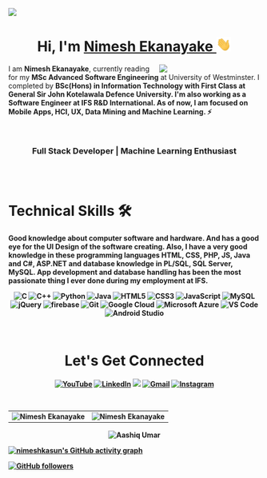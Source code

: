 ![](https://raw.githubusercontent.com/nimeshkasun/temp/main/header_.png?token=GHSAT0AAAAAABREDVNZNYQIOTS2GW35D6WMYQRZMPA)
<h1 align="center" >Hi, I'm <a href="https://www.linkedin.com/in/nimeshkasun/" target="_blank"> Nimesh Ekanayake </a><img src="https://github.com/ABSphreak/ABSphreak/blob/master/gifs/Hi.gif" width="30px"></h1>
<img width="40%" align="right"   src="https://raw.githubusercontent.com/nimeshkasun/temp/main/workbench.svg?token=GHSAT0AAAAAABREDVNYLRMTKSAMGDX6RXV2YQRZJNA" >

I am <b>Nimesh Ekanayake</b>, currently reading for my <b>MSc Advanced Software Engineering</b> at University of Westminster. I completed by <b>BSc(Hons) in Information Technology with First Class at General Sir John Kotelawala Defence University. I'm also working as a Software Engineer at IFS R&D International. As of now, I am focused on <b>Mobile Apps, HCI, UX, Data Mining and Machine Learning</b>. ⚡

<br>
<h3 align="center"> Full Stack Developer | Machine Learning Enthusiast </h3>

<br><br>
<h1>Technical Skills 🛠</h1>
   
Good knowledge about computer software and hardware. And has a good eye for the UI Design of the software creating. Also, I have a very good knowledge in these programming languages HTML, CSS, PHP, JS, Java and C#, ASP.NET and database knowledge in PL/SQL, SQL Server, MySQL. App development and database handling has been the most passionate thing I ever done during my employment at IFS. 

<p align="center"> 
<img alt="C" src="https://img.shields.io/badge/c-%2300599C.svg?&style=for-the-badge&logo=c&logoColor=white" />
<img alt="C++" src="https://img.shields.io/badge/c++-%2300599C.svg?&style=for-the-badge&logo=c%2B%2B&ogoColor=white" />
 <img alt="Python" src="https://img.shields.io/badge/python-%2314354C.svg?style=for-the-badge&logo=python&logoColor=white"/>
 <img alt="Java" src="https://img.shields.io/badge/java-%23ED8B00.svg?&style=for-the-badge&logo=java&logoColor=white" />
<img alt="HTML5" src="https://img.shields.io/badge/html5-%23E34F26.svg?&style=for-the-badge&logo=html5&logoColor=white" />
 <img alt="CSS3" src="https://img.shields.io/badge/css3-%231572B6.svg?&style=for-the-badge&logo=css3&logoColor=white" />
 <img alt="JavaScript" src="https://img.shields.io/badge/javascript-%23323330.svg?&style=for-the-badge&logo=javascript&logoColor=%23F7DF1E" />
 <img alt="MySQL" src="https://img.shields.io/badge/MySQL-00000F?style=for-the-badge&logo=mysql&logoColor=white" />
    <img alt="jQuery" src="https://img.shields.io/badge/jQuery-0769AD?style=for-the-badge&logo=jquery&logoColor=white" />
    <img alt="firebase" src="https://img.shields.io/badge/firebase-ffca28?style=for-the-badge&logo=firebase&logoColor=black" />
    <img alt="Git" src="https://img.shields.io/badge/Git-F05032?style=for-the-badge&logo=git&logoColor=white" />
    <img alt="Google Cloud" src="https://img.shields.io/badge/Google_Cloud-4285F4?style=for-the-badge&logo=google-cloud&logoColor=white" />
    <img alt="Microsoft Azure" src="https://img.shields.io/badge/microsoft%20azure-0089D6?style=for-the-badge&logo=microsoft-azure&logoColor=white" />
    <img alt="VS Code" src="https://img.shields.io/badge/Visual_Studio_Code-0078D4?style=for-the-badge&logo=visual%20studio%20code&logoColor=white" />
    <img alt="Android Studio" src="https://img.shields.io/badge/Android%20Studio-3DDC84.svg?style=for-the-badge&logo=android-studio&logoColor=white" />
</p>
<br>


<h1 align="center">Let's Get Connected</h1>

<div align="center">

<a  href="https://www.youtube.com/channel/UCJ65TeoSe_zRxIpnSchBxNA" target="_blank"><img alt="YouTube" src="https://img.shields.io/badge/Youtube-%23FF0000.svg?style=for-the-badge&logo=YouTube&logoColor=white" /></a>
<a  href="https://www.linkedin.com/in/nimeshkasun/" target="_blank"><img alt="LinkedIn" src="https://img.shields.io/badge/linkedin%20-%230077B5.svg?&style=for-the-badge&logo=linkedin&logoColor=white" /></a>
<a href="https://twitter.com/nimeshkasun" target="_blank"><img src="https://img.shields.io/badge/twitter-%2300acee.svg?&style=for-the-badge&logo=twitter&logoColor=white&alt=twitter" /></a>
<a href="mailto:nimesh.ekanayaka7@gmail.com"><img  alt="Gmail" src="https://img.shields.io/badge/Gmail-D14836?style=for-the-badge&logo=gmail&logoColor=white" /></a>
<a  href="https://www.instagram.com/nimesh_kasun/"><img alt="Instagram" src="https://img.shields.io/badge/Instagram-E4405F?style=for-the-badge&logo=instagram&logoColor=white">
   </a>

</div>
<br>
 

<table>
  <tr>
   
<td><img src="https://github-readme-stats.vercel.app/api?username=nimeshkasun&include_all_commits=true&count_private=true&show_icons=true&line_height=20&title_color=7A7ADB&icon_color=2234AE&text_color=D3D3D3&bg_color=0,000000,130F40" alt="Nimesh Ekanayake" />
    <td><img src="https://github-readme-stats.vercel.app/api/top-langs?username=nimeshkasun&show_icons=true&locale=en&layout=compact&title_color=7A7ADB&icon_color=2234AE&text_color=D3D3D3&bg_color=0,000000,130F40" alt="Nimesh Ekanayake" /></td>
  </tr>
</table>

<div align="center">
<p><img align="center" src="https://github-readme-streak-stats.herokuapp.com/?user=nimeshkasun&theme=dark" alt="Aashiq Umar" /></p>
  </div>

 [![nimeshkasun's GitHub activity graph](https://activity-graph.herokuapp.com/graph?username=nimeshkasun&theme=xcode)](https://github.com/nimeshkasun)
   
   

[![GitHub followers](https://img.shields.io/github/followers/SauravMukherjee44.svg?style=social&label=Follow)](https://github.com/nimeshkasun?tab=followers)
